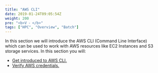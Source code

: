 ```yaml
---
title: "AWS CLI"
date: 2019-01-24T09:05:54Z
weight: 200
pre: "<b>V ⁃ </b>"
tags: ["HPC", "Overview", "Batch"]
---
```


In this section we will introduce the AWS CLI (Command Line Interface) which can be used to work with AWS resources like EC2 Instances and S3 storage services. In this section you will:

-	[Get introduced to AWS CLI.](http://slchen-lab-training.s3-website-ap-southeast-1.amazonaws.com/15-awscli-intro/02-introtoawscli.html)    
-	[Verify AWS credentials.](http://slchen-lab-training.s3-website-ap-southeast-1.amazonaws.com/15-awscli-intro/03-verifyawscredentials.html)  
